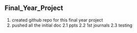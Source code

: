 ## Final_Year_Project
1. created github repo for this final year project
2. pushed all the  initial doc 
   2.1 ppts
   2.2 1st journals
   2.3 testing
   

